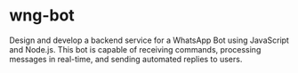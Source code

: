 # wng-bot
Design and develop a backend service for a WhatsApp Bot using JavaScript and Node.js. This bot is capable of receiving commands, processing messages in real-time, and sending automated replies to users.
